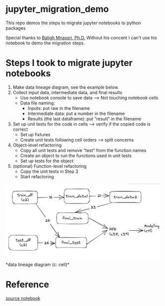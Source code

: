 # jupyter_migration_demo
This repo demos the steps to migrate jupyter notebooks to python packages

Special thanks to [Baligh Mnassri, Ph.D.](https://www.linkedin.com/in/baligh-mnassri/?locale=en_US) Without his concent I can't use his notebook to demo the migration steps.

# Steps I took to migrate jupyter notebooks
1. Make data lineage diagram, see the example below.
2. Collect input data, intermediate data, and final results
   - Use notebook console to save data --> Not touching notebook cells
   - Data file naming:
     - Inputs: put raw in the filename
     - Intermediate data: put a number in the filename
     - Results (the last dataframe): put “result” in the filename
3. Set up unit tests for the code in cells --> verify if the copied code is correct
   - Set up fixtures
   - Create unit tests following cell orders --> split concerns
4. Object-level refactoring
   - Copy all unit tests and remove “test” from the function names
   - Create an object to run the functions used in unit tests
   - Set up tests for the object
5. (optional) Function-level refactoring 
   - Copy the unit tests in Step 3 
   - Start refactoring

<img src="https://raw.githubusercontent.com/syhsu/jupyter_migration_demo/main/notebooks/titanic-logistic-regression-with-python-data-lineage.png" width="500" height="250">
*data lineage diagram (c: cell)*

# Reference
[source notebook](https://www.kaggle.com/code/mnassrib/titanic-logistic-regression-with-python)

